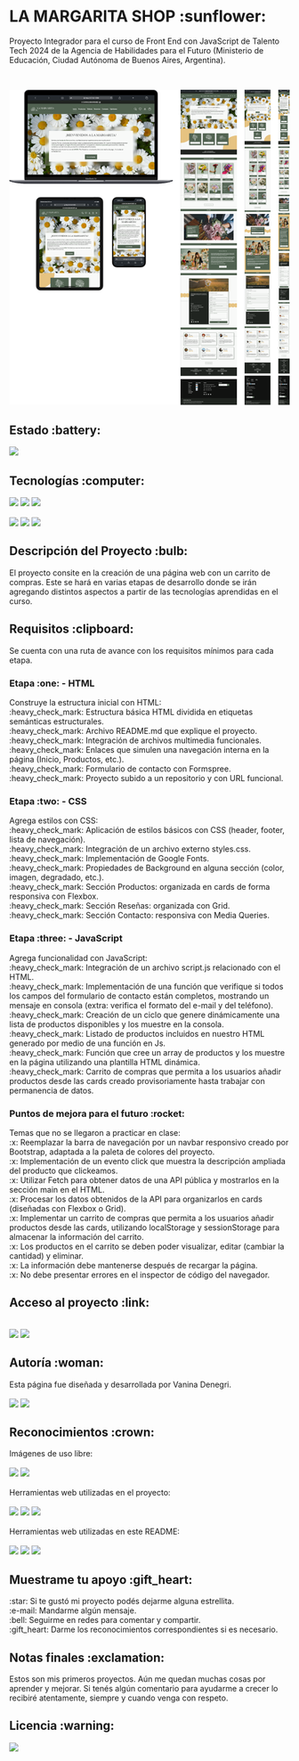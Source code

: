 <h1>LA MARGARITA SHOP :sunflower:</h1>
<p>
Proyecto Integrador para el curso de Front End con JavaScript de Talento Tech 2024 de la Agencia de Habilidades para el Futuro (Ministerio de Educación, Ciudad Autónoma de Buenos Aires, Argentina).
</p>
<br>
<p align="center"><img src="./images/portada.png" alt="vista del proyecto en distintos dispositivos" width="1000"></p>

<h2>Estado :battery:</h2>
<p align="left"><img src="https://img.shields.io/badge/STATUS-EN_DESARROLLO-0B8E36?style=flat-square"></p>

<h2>Tecnologías :computer:</h2>
<p align="left">
<img src="https://img.shields.io/badge/HTML_5-E34F26?style=flat-square&logo=html5&logoColor=FFFFFF"> 
<img src="https://img.shields.io/badge/CSS_3-1572B6?style=flat-square&logo=css3&logoColor=FFFFFF"> 
<img src="https://img.shields.io/badge/JavaScript-F7DF1E?style=flat-square&logo=javascript&logoColor=FFFFFF">
<br>
<br>
<img src="https://img.shields.io/badge/Figma-F24E1E?style=flat-square&logo=figma&logoColor=FFFFFF"> 
<img src="https://img.shields.io/badge/CorelDraw-000000?style=flat-square&logo=coreldraw&logoColor=FFFFFF"> 
<img src="https://img.shields.io/badge/Corel_PhotoPaint-000000?style=flat-square&logo=coreldraw&logoColor=FFFFFF"> 
</p>

<h2>Descripción del Proyecto :bulb:</h2>
<p>
El proyecto consite en la creación de una página web con un carrito de compras. Este se hará en varias etapas de desarrollo donde se irán agregando distintos aspectos a partir de las tecnologías aprendidas en el curso.
</p>

<h2>Requisitos :clipboard:</h2>
<p>
Se cuenta con una ruta de avance con los requisitos mínimos para cada etapa.
</p>

<h3>Etapa :one: - HTML</h3>
<p>
Construye la estructura inicial con HTML:
<br>:heavy_check_mark: Estructura básica HTML dividida en etiquetas semánticas estructurales.
<br>:heavy_check_mark: Archivo README.md que explique el proyecto.
<br>:heavy_check_mark: Integración de archivos multimedia funcionales.
<br>:heavy_check_mark: Enlaces que simulen una navegación interna en la página (Inicio, Productos, etc.).
<br>:heavy_check_mark: Formulario de contacto con Formspree.
<br>:heavy_check_mark: Proyecto subido a un repositorio y con URL funcional.
</p>

<h3>Etapa :two: - CSS</h3>
<p>
Agrega estilos con CSS:
<br>:heavy_check_mark: Aplicación de estilos básicos con CSS (header, footer, lista de navegación).
<br>:heavy_check_mark: Integración de un archivo externo styles.css.
<br>:heavy_check_mark: Implementación de Google Fonts.
<br>:heavy_check_mark: Propiedades de Background en alguna sección (color, imagen, degradado, etc.).
<br>:heavy_check_mark: Sección Productos: organizada en cards de forma responsiva con Flexbox.
<br>:heavy_check_mark: Sección Reseñas: organizada con Grid.
<br>:heavy_check_mark: Sección Contacto: responsiva con Media Queries.
</p>

<h3>Etapa :three: - JavaScript</h3>
<p>
Agrega funcionalidad con JavaScript:
<br>:heavy_check_mark: Integración de un archivo script.js relacionado con el HTML.
<br>:heavy_check_mark: Implementación de una función que verifique si todos los campos del formulario de contacto están completos, mostrando un mensaje en consola (extra: verifica el formato del e-mail y del teléfono). 
<br>:heavy_check_mark: Creación de un ciclo que genere dinámicamente una lista de productos disponibles y los muestre en la consola.
<br>:heavy_check_mark: Listado de productos incluidos en nuestro HTML generado por medio de una función en Js.
<br>:heavy_check_mark: Función que cree un array de productos y los muestre en la página utilizando una plantilla HTML dinámica.
<br>:heavy_check_mark: Carrito de compras que permita a los usuarios añadir productos desde las cards creado provisoriamente hasta trabajar con permanencia de datos.
</p>

<h3>Puntos de mejora para el futuro :rocket:</h3>
<p>
Temas que no se llegaron a practicar en clase: 
<br>:x: Reemplazar la barra de navegación por un navbar responsivo creado por Bootstrap, adaptada a la paleta de colores del proyecto.
<br>:x: Implementación de un evento click que muestra la descripción ampliada del producto que clickeamos.
<br>:x: Utilizar Fetch para obtener datos de una API pública y mostrarlos en la sección main en el HTML.
<br>:x: Procesar los datos obtenidos de la API para organizarlos en cards (diseñadas con Flexbox o Grid).
<br>:x: Implementar un carrito de compras que permita a los usuarios añadir productos desde las cards, utilizando localStorage y sessionStorage para almacenar la información del carrito.
<br>:x: Los productos en el carrito se deben poder visualizar, editar (cambiar la cantidad) y eliminar.
<br>:x: La información debe mantenerse después de recargar la página.
<br>:x: No debe presentar errores en el inspector de código del navegador.
</p>

<h2>Acceso al proyecto :link:</h2>
<p>
<br>
<a href="https://github.com/VannDennOk/la-margarita-shop.git"><img src="https://img.shields.io/badge/Repositorio-181717?style=flat-square&logo=github&logoColor=ffffff"></a> 
<a href="https://la-margarita-shop.netlify.app/"><img src="https://img.shields.io/badge/Netlify-%2300C7B7?style=flat-square&logo=netlify&logoColor=%23ffffff"></a> 
<!-- <a href="https://www.figma.com/design/cuLTiolsfN1sbfnfVfO29h/Portafolio-Alura?node-id=125911-238&t=LsfUs3421X2OlQ3G-1"><img src="https://img.shields.io/badge/Dise%C3%B1o-F24E1E?style=flat-square&logo=figma&logoColor=ffffff"></a> -->
</p>

<h2>Autoría :woman:</h2>
<p>
Esta página fue diseñada y desarrollada por Vanina Denegri.
<br>
<br>
<a href="https://github.com/VannDennOk"><img src="https://img.shields.io/badge/GitHub-181717?style=flat-square&logo=github&logoColor=FFFFFF&link=https%3A%2F%2Fgithub.com%2FVannDennOk"></a> 
<a href="https://www.linkedin.com/in/vaninadenegri/"><img src="https://img.shields.io/badge/LinkedIn-0A66C2?style=flat-square&logo=linkedin&logoColor=FFFFFF&link=https%3A%2F%2Fwww.linkedin.com%2Fin%2Fvaninadenegri%2F"></a>
</p>

<h2>Reconocimientos :crown:</h2>
<p>
Imágenes de uso libre:
<br>
<br>
<a href="https://www.pexels.com"><img src="https://img.shields.io/badge/Pexels-%2305A081?style=flat-square&logo=pexels&logoColor=%23ffffff"></a> 
<a href="https://unsplash.com"><img src="https://img.shields.io/badge/Unsplah-%23000000?style=flat-square&logo=unsplash&logoColor=%23ffffff"></a>
<br>
<br>
Herramientas web utilizadas en el proyecto:
<br>
<br>
<a href="https://formspree.io"><img src="https://img.shields.io/badge/Formspree-E5122E?style=flat-square&logo=formspree&logoColor=FFFFFF&link=https%3A%2F%2Fformspree.io%2F"></a> 
<a href="https://icons.getbootstrap.com/?q=menu"><img src="https://img.shields.io/badge/Bootstrap%20Icons-7952B3?style=flat-square&logo=bootstrap&logoColor=FFFFFF&link=ttps%3A%2F%2Ficons.getbootstrap.com%2F"></a> 
<a href=""><img src="https://img.shields.io/badge/Google_Fonts-%234285F4?style=flat-square&logo=googlefonts&logoColor=%23ffffff"></a>
<br>
<br>
Herramientas web utilizadas en este README:
<br>
<br>
<a href="https://shields.io/"><img src="https://img.shields.io/badge/Shields%20Badges-000000?style=flat-square&logo=shieldsdotio&logoColor=FFFFFF&link=https%3A%2F%2Fshields.io%2Fbadges"></a> 
<a href="https://gist.github.com/rxaviers/7360908"><img src="https://img.shields.io/badge/Emojis%20para%20README.md-F28705?style=flat-square&link=https%3A%2F%2Fgist.github.com%2Frxaviers%2F7360908"></a> 
<a href=""><img src="https://img.shields.io/badge/Simple_Icons-%23000000?style=flat-square&logo=simpleicons&logoColor=%23ffffff"></a>
</p>

<h2>Muestrame tu apoyo :gift_heart:</h2>
<p>
:star: Si te gustó mi proyecto podés dejarme alguna estrellita.
<br>:e-mail: Mandarme algún mensaje.
<br>:bell: Seguirme en redes para comentar y compartir.
<br>:gift_heart: Darme los reconocimientos correspondientes si es necesario.
</p>

<h2>Notas finales :exclamation:</h2>
<p>
Estos son mis primeros proyectos. Aún me quedan muchas cosas por aprender y mejorar. Si tenés algún comentario para ayudarme a crecer lo recibiré atentamente, siempre y cuando venga con respeto.
</p>

<h2>Licencia :warning:</h2>
<a href="https://opensource.org/license/MIT"><img src="https://img.shields.io/badge/Licencia%20MIT-E30613?style=flat-square&link=https%3A%2F%2Fopensource.org%2Flicense%2FMIT"></a></p>


